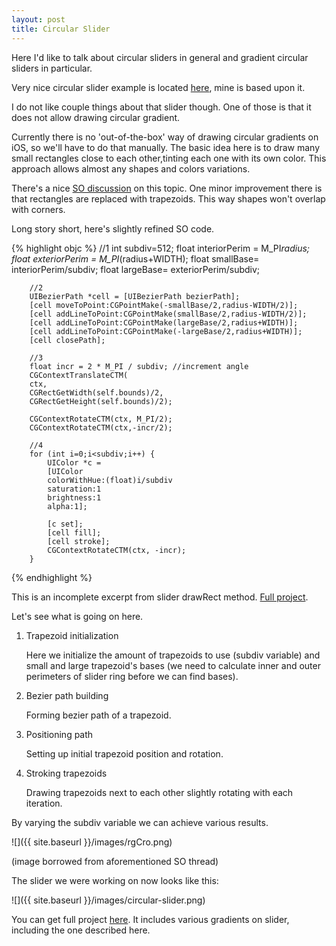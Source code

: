 ```yaml
---
layout: post
title: Circular Slider
---
```

Here I'd like to talk about circular sliders in general and gradient circular sliders in particular.

Very nice circular slider example is located [here](https://github.com/ariok/TB_CircularSlider), mine is based upon it.

I do not like couple things about that slider though. One of those is that it does not allow drawing circular gradient.

Currently there is no 'out-of-the-box' way of drawing circular gradients on iOS, so we'll have to do that manually. The basic idea here is to draw many small rectangles close to each other,tinting each one with its own color. This approach allows almost any shapes and colors variations. 

There's a nice [SO discussion](http://stackoverflow.com/questions/11783114/draw-outer-half-circle-with-gradient-using-core-graphics-in-ios) on this topic. One minor improvement there is that rectangles are replaced with trapezoids. This way shapes won't overlap with corners. 

Long story short, here's slightly refined SO code.

{% highlight objc %}
        //1
        int subdiv=512;
        float interiorPerim = M_PI*radius;
        float exteriorPerim = M_PI*(radius+WIDTH);
        float smallBase= interiorPerim/subdiv;
        float largeBase= exteriorPerim/subdiv;
        
        //2
        UIBezierPath *cell = [UIBezierPath bezierPath];
        [cell moveToPoint:CGPointMake(-smallBase/2,radius-WIDTH/2)];
        [cell addLineToPoint:CGPointMake(smallBase/2,radius-WIDTH/2)];
        [cell addLineToPoint:CGPointMake(largeBase/2,radius+WIDTH)];
        [cell addLineToPoint:CGPointMake(-largeBase/2,radius+WIDTH)];
        [cell closePath];

        //3
        float incr = 2 * M_PI / subdiv; //increment angle
        CGContextTranslateCTM(	
        ctx, 
        CGRectGetWidth(self.bounds)/2,
        CGRectGetHeight(self.bounds)/2);
        
        CGContextRotateCTM(ctx, M_PI/2);
        CGContextRotateCTM(ctx,-incr/2);

        //4        
        for (int i=0;i<subdiv;i++) {
            UIColor *c = 
            [UIColor 
            colorWithHue:(float)i/subdiv 
            saturation:1 
            brightness:1 
            alpha:1];
            
            [c set];
            [cell fill];
            [cell stroke];
            CGContextRotateCTM(ctx, -incr);
        }
{% endhighlight %}

This is an incomplete excerpt from slider drawRect method.  [Full project](https://github.com/golopupinsky/CircularSlider).

Let's see what is going on here.

1. Trapezoid initialization

	Here we initialize the amount of trapezoids to use (subdiv variable) and small and large trapezoid's bases (we need to calculate inner and outer perimeters of slider ring before we can find bases).

2. Bezier path building
	
	Forming bezier path of a trapezoid.

3. Positioning path

	Setting up initial trapezoid position and rotation.
	
4. Stroking trapezoids
	
	Drawing trapezoids next to each other slightly rotating with each iteration.


By varying the subdiv variable we can achieve various results.
	
![]({{ site.baseurl }}/images/rgCro.png)

(image borrowed from aforementioned SO thread)

The slider we were working on now looks like this:

![]({{ site.baseurl }}/images/circular-slider.png)

You can get full project [here](https://github.com/golopupinsky/CircularSlider). It includes various gradients on slider, including the one described here.
